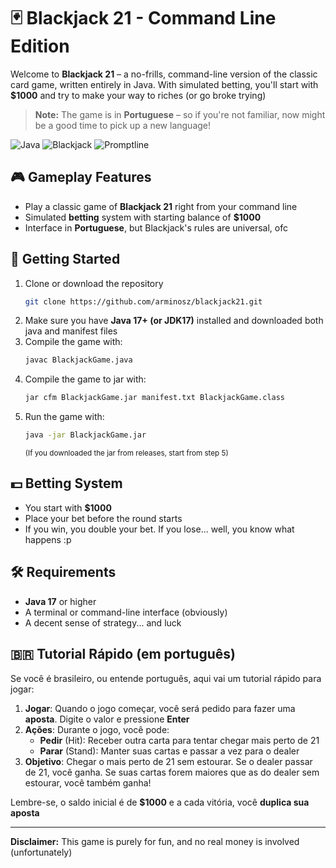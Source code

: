 

# 🃏 Blackjack 21 - Command Line Edition

Welcome to **Blackjack 21** – a no-frills, command-line version of the classic card game, written entirely in Java. With simulated betting, you'll start with **$1000** and try to make your way to riches (or go broke trying)

> **Note:** The game is in **Portuguese** – so if you're not familiar, now might be a good time to pick up a new language!

![Java](https://img.shields.io/badge/Java-17%2B-blue) ![Blackjack](https://img.shields.io/badge/Blackjack-21-critical) ![Promptline](https://img.shields.io/badge/UI-Command--line-lightgrey)

## 🎮 Gameplay Features

- Play a classic game of **Blackjack 21** right from your command line
- Simulated **betting** system with starting balance of **$1000**
- Interface in **Portuguese**, but Blackjack's rules are universal, ofc

## 🚀 Getting Started

1. Clone or download the repository
   ```bash
   git clone https://github.com/arminosz/blackjack21.git
   ```
2. Make sure you have **Java 17+ (or JDK17)** installed and downloaded both java and manifest files
3. Compile the game with:
   ```bash
   javac BlackjackGame.java
   ```
4. Compile the game to jar with:
   ```bash
   jar cfm BlackjackGame.jar manifest.txt BlackjackGame.class
   ```
5. Run the game with:
   ```bash
   java -jar BlackjackGame.jar
   ```
   <sub>(If you downloaded the jar from releases, start from step 5)</sub>

## 💵 Betting System

- You start with **$1000**
- Place your bet before the round starts
- If you win, you double your bet. If you lose... well, you know what happens :p

## 🛠️ Requirements

- **Java 17** or higher
- A terminal or command-line interface (obviously)
- A decent sense of strategy... and luck

## 🇧🇷 Tutorial Rápido (em português)

Se você é brasileiro, ou entende português, aqui vai um tutorial rápido para jogar:

1. **Jogar**: Quando o jogo começar, você será pedido para fazer uma **aposta**. Digite o valor e pressione **Enter**
2. **Ações**: Durante o jogo, você pode:
   - **Pedir** (Hit): Receber outra carta para tentar chegar mais perto de 21
   - **Parar** (Stand): Manter suas cartas e passar a vez para o dealer
3. **Objetivo**: Chegar o mais perto de 21 sem estourar. Se o dealer passar de 21, você ganha. Se suas cartas forem maiores que as do dealer sem estourar, você também ganha!

Lembre-se, o saldo inicial é de **$1000** e a cada vitória, você **duplica sua aposta**

---
**Disclaimer:** This game is purely for fun, and no real money is involved (unfortunately)
